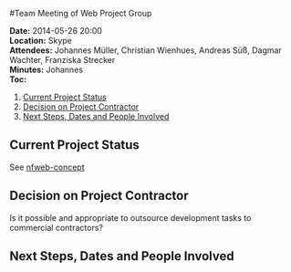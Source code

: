 #Team Meeting of Web Project Group

**Date:** 2014-05-26 20:00  
**Location:** Skype  
**Attendees:** Johannes Müller, Christian Wienhues, Andreas Süß, Dagmar Wachter, Franziska Strecker  
**Minutes:** Johannes  
**Toc:**

1. [Current Project Status](#current-project-status)
2. [Decision on Project Contractor](#decision-on-project-contractor)
3. [Next Steps, Dates and People Involved](#next-steps-dates-and-people-involved)

## Current Project Status

See [nfweb-concept](https://github.com/nfweb/nf-concept)

## Decision on Project Contractor
Is it possible and appropriate to outsource development tasks to commercial contractors?

## Next Steps, Dates and People Involved
